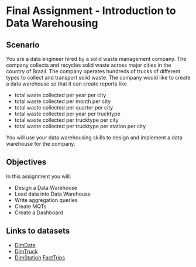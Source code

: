 # Final Assignment - Introduction to Data Warehousing

## Scenario
You are a data engineer hired by a solid waste management company. The company collects and recycles solid waste across major cities in the country of Brazil. The company operates hundreds of trucks of different types to collect and transport solid waste. The company would like to create a data warehouse so that it can create reports like

  - total waste collected per year per city
  - total waste collected per month per city
  - total waste collected per quarter per city
  - total waste collected per year per trucktype
  - total waste collected per trucktype per city
  - total waste collected per trucktype per station per city


You will use your data warehousing skills to design and implement a data warehouse for the company.

## Objectives
In this assignment you will:

  - Design a Data Warehouse
  - Load data into Data Warehouse
  - Write aggregation queries
  - Create MQTs
  - Create a Dashboard

## Links to datasets
  - [DimDate](https://cf-courses-data.s3.us.cloud-object-storage.appdomain.cloud/IBM-DB0260EN-SkillsNetwork/labs/Final%20Assignment/DimDate.csv)
  - [DimTruck](https://cf-courses-data.s3.us.cloud-object-storage.appdomain.cloud/IBM-DB0260EN-SkillsNetwork/labs/Final%20Assignment/DimTruck.csv)
  - [DimStation](https://cf-courses-data.s3.us.cloud-object-storage.appdomain.cloud/IBM-DB0260EN-SkillsNetwork/labs/Final%20Assignment/DimStation.csv)
  [FactTrips](https://cf-courses-data.s3.us.cloud-object-storage.appdomain.cloud/IBM-DB0260EN-SkillsNetwork/labs/Final%20Assignment/FactTrips.csv)
